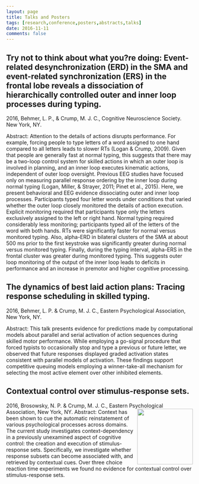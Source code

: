 ```yaml
---
layout: page
title: Talks and Posters
tags: [research,conference,posters,abstracts,talks]
date: 2016-11-11
comments: false
---
```


## Try not to think about what you?re doing: Event-related desynchronization (ERD) in the SMA and event-related synchronization (ERS) in the frontal lobe reveals a dissociation of hierarchically controlled outer and inner loop processes during typing.

2016, Behmer, L. P., & Crump, M. J. C., Cognitive Neuroscience Society. New York, NY.

Abstract: Attention to the details of actions disrupts performance. For example, forcing people to type letters of a word assigned to one hand compared to all letters leads to slower RTs (Logan & Crump, 2009). Given that people are generally fast at normal typing, this suggests that there may be a two-loop control system for skilled actions in which an outer loop is involved in planning, and an inner loop executes kinematic actions, independent of outer loop oversight. Previous EEG studies have focused only on measuring parallel response ordering by the inner loop during normal typing (Logan, Miller, & Strayer, 2011; Pinet et al., 2015). Here, we present behavioral and EEG evidence dissociating outer and inner loop processes. Participants typed four letter words under conditions that varied whether the outer loop closely monitored the details of action execution. Explicit monitoring required that participants type only the letters exclusively assigned to the left or right hand. Normal typing required considerably less monitoring; participants typed all of the letters of the word with both hands. RTs were significantly faster for normal versus monitored typing. Also, alpha-ERD in bilateral clusters of the SMA at about 500 ms prior to the first keystroke was significantly greater during normal versus monitored typing. Finally, during the typing interval, alpha-ERS in the frontal cluster was greater during monitored typing. This suggests outer loop monitoring of the output of the inner loop leads to deficits in performance and an increase in premotor and higher cognitive processing.

## The dynamics of best laid action plans: Tracing response scheduling in skilled typing.

2016, Behmer, L. P. & Crump, M. J. C., Eastern Psychological Association, New York, NY.

Abstract: This talk presents evidence for predictions made by computational models about parallel and serial activation of action sequences during skilled motor performance. While employing a go-signal procedure that forced typists to occasionally stop and type a previous or future letter, we observed that future responses displayed graded activation states consistent with parallel models of activation. These findings support competitive queuing models employing a winner-take-all mechanism for selecting the most active element over other inhibited elements.

## Contextual control over stimulus-response sets.

2016, Brosowsky, N. P. & Crump, M. J. C., Eastern Psychological Association, New York, NY.
<a href="https://CrumpLab.github.io/CrumpPubs/Posters/BrosowskyEPA2016.pdf">
<img style="float: right; width:150px;" src="https://CrumpLab.github.io/assets/img/posters/BrosowskyEPA2016.png">
</a>
Abstract: Context has been shown to cue the automatic reinstatement of various psychological processes across domains. The current study investigates context-dependency in a previously unexamined aspect of cognitive control: the creation and execution of stimulus-response sets. Specifically, we investigate whether response subsets can become associated with, and retrieved by contextual cues. Over three choice reaction time experiments we found no evidence for contextual control over stimulus-response sets.

